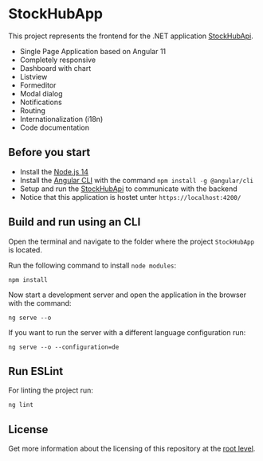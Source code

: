 # StockHubApp

This project represents the frontend for the .NET application <a href="https://github.com/samuelschnurr/stock-hub/tree/main/StockHubApi#stockhubapi">StockHubApi</a>. 

- Single Page Application based on Angular 11
- Completely responsive
- Dashboard with chart
- Listview
- Formeditor
- Modal dialog
- Notifications 
- Routing
- Internationalization (i18n)
- Code documentation

## Before you start
- Install the <a href="https://nodejs.org/en/">Node.js 14</a>
- Install the <a href="https://angular.io/cli">Angular CLI</a> with the command `npm install -g @angular/cli`
- Setup and run the <a href="https://github.com/samuelschnurr/stock-hub/tree/main/StockHubApi">StockHubApi</a> to communicate with the backend
- Notice that this application is hostet unter `https://localhost:4200/`

## Build and run using an CLI

Open the terminal and navigate to the folder where the project `StockHubApp` is located.

Run the following command to install `node modules`:

```
npm install
```

Now start a development server and open the application in the browser with the command:

```
ng serve --o
```

If you want to run the server with a different language configuration run:

```
ng serve --o --configuration=de
```

## Run ESLint

For linting the project run:

```
ng lint
```

## License

Get more information about the licensing of this repository at the <a href="https://github.com/samuelschnurr/stock-hub#license">root level</a>.
